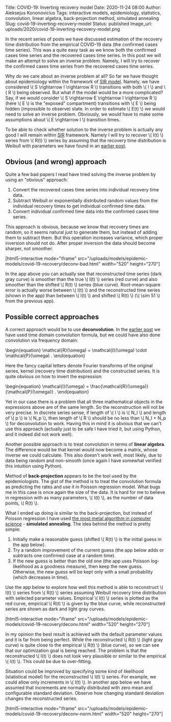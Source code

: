 Title: COVID-19: Inverting recovery model
Date: 2020-11-24 08:00
Author: Aleksejus Kononovicius
Tags: interactive models, epidemiology, statistics, convolution, linear algebra, back-projection method, simulated annealing
Slug: covid-19-inverting-recovery-model
Status: published
Image_url: uploads/2020/covid-19-inverting-recovery-model.png

In the recent series of posts we have discussed estimation of the recovery
time distribution from the empirical COVID-19 data (the confirmed cases time
series). This was a quite easy task as we know both the confirmed cases time
series and the recovered cases time series. In this post we will make an
attempt to solve an inverse problem. Namely, I will try to recover the confirmed
cases time series from the recovered cases time series.<!--more-->

Why do we care about an inverse problem at all? So far we have thought about
epidemiology within the framework of
[SIR model]({filename}/articles/2020/sir-model.md). Namely, we have considered
\\\( S \rightarrow I \rightarrow R \\\) transitions with both \\\( I \\\) and
\\\( R \\\) being observed. But what if the model would be a more complicated?
Say, if we would consider \\\( S \rightarrow E \rightarrow I \rightarrow R \\\)
(here \\\( E \\\) is the "exposed" compartment) transitions with \\\( E \\\)
being hidden (impossible to observe) state. In order to estimate \\\( E(t) \\\)
we would need to solve an inverse problem. Obviously, we would have to make some
assumptions about \\\( E \rightarrow I \\\) transition times.

To be able to check whether solution to the inverse problem is actually any
good I will remain within [SIR]({filename}/articles/2020/sir-model.md)
framework. Namely I will try to recover \\\( I(t) \\\) series from
\\\( R(t) \\\) series by assuming that the recovery time distribution is
Weibull with parameters we have found in an
[earlier post]({filename}/articles/2020/covid-19-recovery-model-convolution.md).

## Obvious (and wrong) approach

Quite a few bad papers I read have tried solving the inverse problem by using
an "obvious" approach:

1. Convert the recovered cases time series into individual recovery time data.
1. Subtract Weibull or exponentially distributed random values from the
individual recovery times to get individual confirmed time data.
1. Convert individual confirmed time data into the confirmed cases time series.

This approach is obvious, because we know that recovery times are random, so
it seems natural just to generate them, but instead of adding them to
subtract them. But this operation increases variance, which proper inversion
should not do. After proper inversion the data should become sharper, not
smoother.

[html5-interactive mode="iframe"
src="/uploads/models/epidemic-models/covid-19-recovery/deconv-bad.html" width="520" height="270"]

In the app above you can actually see that reconstructed time series (dark gray
curve) is smoother than the true \\\( I(t) \\\) series (red curve) and also
smoother than the shifted \\\( R(t) \\\) series (blue curve). Root-mean-square
error is actually worse between \\\( I(t) \\\) and the reconstructed time
series (shown in the app) than between \\\( I(t) \\\) and shifted
\\\( R(t) \\\) (\\\( \sim 51 \\\) from the previous app).

## Possible correct approaches

A correct approach would be to use **deconvolution**. In the
[earlier post]({filename}/articles/2020/covid-19-recovery-model-convolution.md) we
have used time domain convolution formula, but we could have also done
convolution via frequency domain:

\begin{equation}
    \mathcal{R}(\omega) = \mathcal{I}(\omega) \cdot \mathcal{P}(\omega) .
\end{equation}

Here the fancy capital letters denote Fourier transforms of the original
series, kernel (recovery time distribution) and the constructed series. It is
quite obvious on how to invert the expression:

\begin{equation}
    \mathcal{I}(\omega) = \frac{\mathcal{R}(\omega)}{\mathcal{P}(\omega)} .
\end{equation}

Yet in our case there is a problem that all three mathematical objects in the
expressions above are of the same length. So the reconstruction will not be
very precise. In discrete series sense, if length of \\\( I \\\) is
\\\( N\_I \\\) and length of \\\( p \\\) is \\\( N\_p \\\), then length of
\\\( R \\\) should be no less than \\\( N\_I + N\_p \\\) for deconvolution to
work. Having this in mind it is obvious that we can't use this approach
(actually just to be safe I have tried it, but using Python, and it indeed
did not work well).

Another possible approach is to treat convolution in terms of **linear
algebra**. The difference would be that kernel would now become a matrix, whose
inverse we could calculate. This also doesn't work well, most likely, due to
data being random and non-smooth (once again I have somewhat verified this
intuition using Python).

Method of **back-projection** appears to be the tool used by the
epidemiologists. The gist of the method is to treat the convolution formula as
predicting the rates and use it in Poisson regression model. What bugs me in
this case is once again the size of the data. It is hard for me to believe in
regression with as many parameters, \\\( I(t) \\\), as the number of data
points, \\\( R(t) \\\).

What I ended up doing is similar to the back-projection, but instead of Poisson
regression I have used
[the most metal algorithm in computer science]({filename}/articles/2020/scishow-the-most-metal-algorithm-in-computer-science.md) -
**simulated annealing**. The idea behind the method is pretty simple:
1. Initially make a reasonable guess (shifted \\\( R(t) \\\) is the initial
guess in the app below).
1. Try a random improvement of the current guess (the app below adds or
subtracts one confirmed case at a random time).
1. If the new guess is better than the old one (the app uses Poisson
log-likelihood as a goodness measure), then keep the new guess. Otherwise,
the new guess will be kept only with a small probability (which decreases in
time).

Use the app below to explore how well this method is able to reconstruct
\\\( I(t) \\\) series from \\\( R(t) \\\) series assuming Weibull recovery
time distribution with selected parameter values. Empirical \\\( I(t) \\\)
series is plotted as the red curve, empirical \\\( R(t) \\\) is given by the
blue curve, while reconstructed series are shown as dark and light gray curves.

[html5-interactive mode="iframe"
src="/uploads/models/epidemic-models/covid-19-recovery/deconv.html" width="520" height="270"]

In my opinion the best result is achieved with the default parameter values and
it is far from being perfect. While the reconstructed \\\( R(t) \\\) (light
gray curve) is quite close to the empirical \\\( R(t) \\\) (blue curve), so we
can see that our optimization goal is being reached. The problem is that the
reconstructed \\\( I(t) \\\) does not look very plausible or similar to the
empirical \\\( I(t) \\\). This could be due to over-fitting.

Situation could be improved by specifying some kind of likelihood (statistical
model) for the reconstructed \\\( I(t) \\\) series. For example, we could allow
only increments in \\\( I(t) \\\). In another app below we have assumed that
increments are normally distributed with zero mean and configurable standard
deviation. Observe how changing standard deviation changes the reconstructed
series.

[html5-interactive mode="iframe"
src="/uploads/models/epidemic-models/covid-19-recovery/deconv-norm.html" width="520" height="270"]

